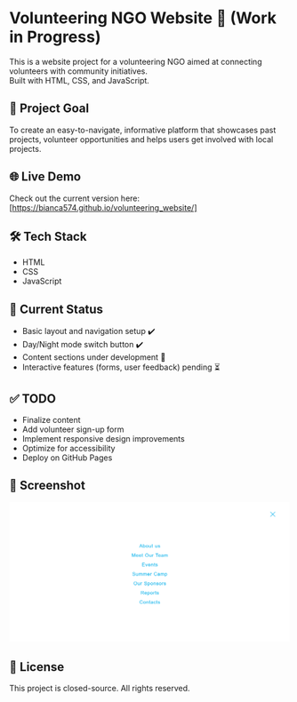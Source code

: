 # Volunteering NGO Website 🚧 (Work in Progress)

This is a website project for a volunteering NGO aimed at connecting volunteers with community initiatives.  
Built with HTML, CSS, and JavaScript.

## 🌟 Project Goal

To create an easy-to-navigate, informative platform that showcases past projects, volunteer opportunities and helps users get involved with local projects.

## 🌐 Live Demo

Check out the current version here: [https://bianca574.github.io/volunteering_website/]

## 🛠️ Tech Stack

- HTML
- CSS
- JavaScript

## 🚀 Current Status

- Basic layout and navigation setup ✔️
- Day/Night mode switch button ✔️
- Content sections under development 🔄  
- Interactive features (forms, user feedback) pending ⏳

## ✅ TODO

- Finalize content 
- Add volunteer sign-up form  
- Implement responsive design improvements  
- Optimize for accessibility  
- Deploy on GitHub Pages

## 📸 Screenshot

![Volunteering NGO Website](images/screenshot.jpg)

## 📄 License

This project is closed-source. All rights reserved.
